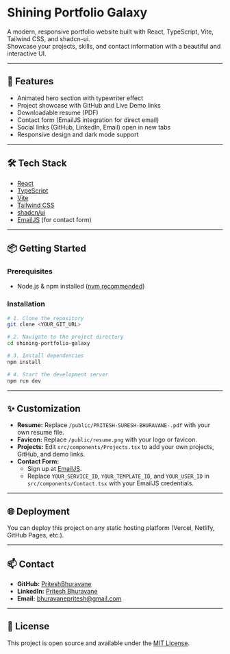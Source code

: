 # Shining Portfolio Galaxy

A modern, responsive portfolio website built with React, TypeScript, Vite, Tailwind CSS, and shadcn-ui.  
Showcase your projects, skills, and contact information with a beautiful and interactive UI.

---

## 🚀 Features

- Animated hero section with typewriter effect
- Project showcase with GitHub and Live Demo links
- Downloadable resume (PDF)
- Contact form (EmailJS integration for direct email)
- Social links (GitHub, LinkedIn, Email) open in new tabs
- Responsive design and dark mode support

---

## 🛠️ Tech Stack

- [React](https://react.dev/)
- [TypeScript](https://www.typescriptlang.org/)
- [Vite](https://vitejs.dev/)
- [Tailwind CSS](https://tailwindcss.com/)
- [shadcn/ui](https://ui.shadcn.com/)
- [EmailJS](https://www.emailjs.com/) (for contact form)

---

## 📦 Getting Started

### Prerequisites

- Node.js & npm installed ([nvm recommended](https://github.com/nvm-sh/nvm#installing-and-updating))

### Installation

```sh
# 1. Clone the repository
git clone <YOUR_GIT_URL>

# 2. Navigate to the project directory
cd shining-portfolio-galaxy

# 3. Install dependencies
npm install

# 4. Start the development server
npm run dev
```

---

## ✨ Customization

- **Resume:** Replace `/public/PRITESH-SURESH-BHURAVANE-.pdf` with your own resume file.
- **Favicon:** Replace `/public/resume.png` with your logo or favicon.
- **Projects:** Edit `src/components/Projects.tsx` to add your own projects, GitHub, and demo links.
- **Contact Form:**  
  - Sign up at [EmailJS](https://www.emailjs.com/).
  - Replace `YOUR_SERVICE_ID`, `YOUR_TEMPLATE_ID`, and `YOUR_USER_ID` in `src/components/Contact.tsx` with your EmailJS credentials.

---

## 🌐 Deployment

You can deploy this project on any static hosting platform (Vercel, Netlify, GitHub Pages, etc.).

---

## 📫 Contact

- **GitHub:** [PriteshBhuravane](https://github.com/PriteshBhuravane)
- **LinkedIn:** [Pritesh Bhuravane](https://www.linkedin.com/in/pritesh-bhuravane/)
- **Email:** bhuravanepritesh@gmail.com

---

## 📝 License

This project is open source and available under the [MIT License](LICENSE).